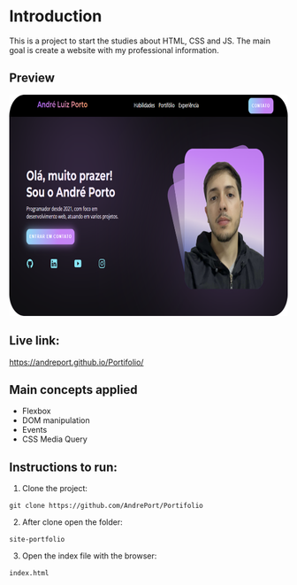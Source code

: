 # Introduction

This is a project to start the studies about HTML, CSS and JS.
The main goal is create a website with my professional information.

## Preview

<img src="https://github.com/AndrePort/Portifolio/blob/main/preview.png" height="400"/>

## Live link:

https://andreport.github.io/Portifolio/

## Main concepts applied

- Flexbox
- DOM manipulation
- Events
- CSS Media Query

## Instructions to run:

1. Clone the project:

```
git clone https://github.com/AndrePort/Portifolio
```

2. After clone open the folder:

```
site-portfolio
```

3. Open the index file with the browser:

```
index.html
```
